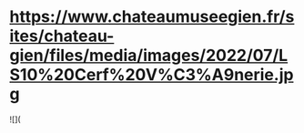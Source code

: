 # https://www.chateaumuseegien.fr/sites/chateau-gien/files/media/images/2022/07/LS10%20Cerf%20V%C3%A9nerie.jpg

![](
